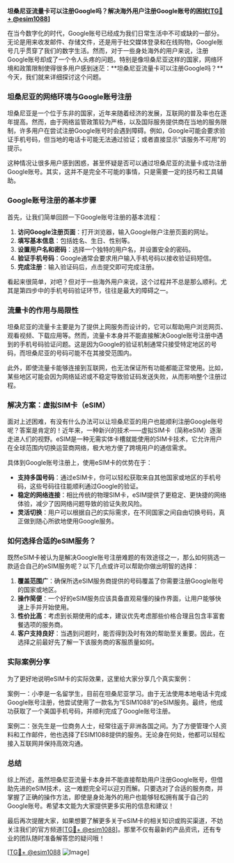 **坦桑尼亚流量卡可以注册Google吗？解决海外用户注册Google账号的困扰[[TG💪+ @esim1088](https://t.me/s/esim1088)]**

在当今数字化的时代，Google账号已经成为我们日常生活中不可或缺的一部分。无论是用来收发邮件、存储文件，还是用于社交媒体登录和在线购物，Google账号几乎贯穿了我们的数字生活。然而，对于一些身处海外的用户来说，注册Google账号却成了一个令人头疼的问题。特别是像坦桑尼亚这样的国家，网络环境和政策限制使得很多用户感到迷茫：**坦桑尼亚流量卡可以注册Google吗？**今天，我们就来详细探讨这个问题。

### 坦桑尼亚的网络环境与Google账号注册

坦桑尼亚是一个位于东非的国家，近年来随着经济的发展，互联网的普及率也在逐年提高。然而，由于网络监管政策较为严格，以及国际服务提供商在当地的服务限制，许多用户在尝试注册Google账号时会遇到障碍。例如，Google可能会要求验证手机号码，但当地的电话卡可能无法通过验证；或者直接显示“该服务不可用”的提示。

这种情况让很多用户感到困惑，甚至怀疑是否可以通过坦桑尼亚的流量卡成功注册Google账号。其实，这并不是完全不可能的事情，只是需要一定的技巧和工具辅助。

### Google账号注册的基本步骤

首先，让我们简单回顾一下Google账号注册的基本流程：

1. **访问Google注册页面**：打开浏览器，输入Google账户注册页面的网址。
2. **填写基本信息**：包括姓名、生日、性别等。
3. **设置用户名和密码**：选择一个独特的用户名，并设置安全的密码。
4. **验证手机号码**：Google通常会要求用户输入手机号码以接收验证码短信。
5. **完成注册**：输入验证码后，点击提交即可完成注册。

看起来很简单，对吧？但对于一些海外用户来说，这个过程并不总是那么顺利。尤其是第四步中的手机号码验证环节，往往是最大的障碍之一。

### 流量卡的作用与局限性

坦桑尼亚的流量卡主要是为了提供上网服务而设计的，它可以帮助用户浏览网页、观看视频、下载应用等。然而，流量卡本身并不能直接解决Google账号注册中遇到的手机号码验证问题。这是因为Google的验证机制通常只接受特定地区的号码，而坦桑尼亚的号码可能不在其接受范围内。

此外，即使流量卡能够连接到互联网，也无法保证所有功能都能正常使用。比如，某些地区可能会因为网络延迟或不稳定导致验证码发送失败，从而影响整个注册过程。

### 解决方案：虚拟SIM卡（eSIM）

面对上述困难，有没有什么办法可以让坦桑尼亚的用户也能顺利注册Google账号呢？答案是肯定的！近年来，一种新兴的技术——虚拟SIM卡（简称eSIM）逐渐走进人们的视野。eSIM是一种无需实体卡槽就能使用的SIM卡技术，它允许用户在全球范围内切换运营商网络，极大地方便了跨境用户的通信需求。

具体到Google账号注册上，使用eSIM卡的优势在于：

- **支持多国号码**：通过eSIM卡，你可以轻松获取来自其他国家或地区的手机号码，这些号码往往能顺利通过Google的验证。
- **稳定的网络连接**：相比传统的物理SIM卡，eSIM提供了更稳定、更快捷的网络体验，减少了因网络问题导致的验证失败风险。
- **灵活切换**：用户可以根据自己的实际需求，在不同国家之间自由切换号码，真正做到随心所欲地使用Google服务。

### 如何选择合适的eSIM服务？

既然eSIM卡被认为是解决Google账号注册难题的有效途径之一，那么如何挑选一款适合自己的eSIM服务呢？以下几点或许可以帮助你做出明智的选择：

1. **覆盖范围广**：确保所选eSIM服务商提供的号码覆盖了你需要注册Google账号的国家或地区。
2. **操作简便**：一个好的eSIM服务应该具备直观易懂的操作界面，让用户能够快速上手并开始使用。
3. **性价比高**：考虑到长期使用的成本，建议优先考虑那些价格合理且包含丰富套餐选项的服务商。
4. **客户支持良好**：当遇到问题时，能否得到及时有效的帮助至关重要。因此，在选择之前最好先了解一下该服务商的客服质量如何。

### 实际案例分享

为了更好地说明eSIM卡的实际效果，这里给大家分享几个真实案例：

案例一：小李是一名留学生，目前在坦桑尼亚学习。由于无法使用本地电话卡完成Google账号注册，他尝试使用了一款名为“ESIM1088”的eSIM服务。最终，他成功获取了一个美国手机号码，并顺利完成了Google账号注册。

案例二：张先生是一位商务人士，经常往返于非洲各国之间。为了方便管理个人资料和工作邮件，他也选择了ESIM1088提供的服务。无论身在何处，他都可以轻松接入互联网并保持高效沟通。

### 总结

综上所述，虽然坦桑尼亚流量卡本身并不能直接帮助用户注册Google账号，但借助先进的eSIM技术，这一难题完全可以迎刃而解。只要选对了合适的服务商，并掌握了正确的操作方法，即使是身处海外的用户也能够轻松拥有属于自己的Google账号。希望本文能为大家提供更多实用的信息和建议！

最后再次提醒大家，如果想要了解更多关于eSIM卡的相关知识或购买渠道，不妨关注我们的官方频道[[TG💪+ @esim1088](https://t.me/s/esim1088)]。那里不仅有最新的产品资讯，还有专业的团队随时准备解答您的疑问哦！

[[TG💪+ @esim1088](https://t.me/s/esim1088) ![Image](https://i.postimg.cc/4NQfJmqS/Snipaste-2025-05-13-00-14-12.png)]